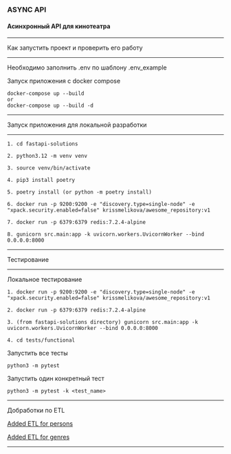 ### ASYNC API

#### Асинхронный API для кинотеатра

____________________________________________________________________________
Как запустить проект и проверить его работу
____________________________________________________________________________
 
Необходимо заполнить .env по шаблону .env_example

Запуск приложения с docker compose
```
docker-compose up --build
or
docker-compose up --build -d
```
____________________________________________________________________________
Запуск приложения для локальной разработки
____________________________________________________________________________
```
1. cd fastapi-solutions

2. python3.12 -m venv venv

3. source venv/bin/activate

4. pip3 install poetry

5. poetry install (or python -m poetry install)

6. docker run -p 9200:9200 -e "discovery.type=single-node" -e "xpack.security.enabled=false" krissmelikova/awesome_repository:v1

7. docker run -p 6379:6379 redis:7.2.4-alpine
 
8. gunicorn src.main:app -k uvicorn.workers.UvicornWorker --bind 0.0.0.0:8000
```

____________________________________________________________________________
Тестирование
____________________________________________________________________________

Локальное тестирование

```
1. docker run -p 9200:9200 -e "discovery.type=single-node" -e "xpack.security.enabled=false" krissmelikova/awesome_repository:v1

2. docker run -p 6379:6379 redis:7.2.4-alpine

3. (from fastapi-solutions directory) gunicorn src.main:app -k uvicorn.workers.UvicornWorker --bind 0.0.0.0:8000

4. cd tests/functional
```

Запустить все тесты
```
python3 -m pytest
```

Запустить один конкретный тест
```
python3 -m pytest -k <test_name>
```

____________________________________________________________________________

Добработки по ETL

[Added ETL for persons](https://github.com/KrisMelikova/new_admin_panel_sprint_3/commit/fce4ba8595ed0ed0b20773bcc14cacd19a37e9ad)

[Added ETL for genres](https://github.com/KrisMelikova/new_admin_panel_sprint_3/commit/d6e4d749a94bcf7225e14fbbd33646c3c6999d58)
____________________________________________________________________________